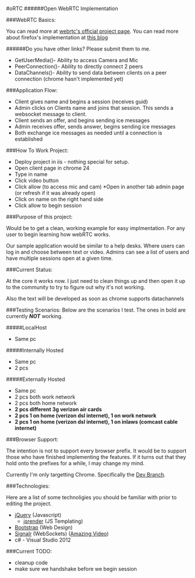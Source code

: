 #oRTC
######Open WebRTC Implementation


###WebRTC Basics:

You can read more at [webrtc's official project page](http://www.webrtc.org/blog). 
You can read more about firefox's implementation at [this blog](http://mozillamediagoddess.org/category/webrtc/)

######Do you have other links? Please submit them to me.

* GetUserMedia()- Ability to access Camera and Mic
* PeerConnection()- Ability to directly connect 2 peers
* DataChannels()- Ability to send data between clients on a peer connection (chrome hasn't implemented yet)

###Application Flow:

* Client gives name and begins a session (receives guid)
* Admin clicks on Clients name and joins that session. This sends a websocket message to client.
* Client sends an offer, and begins sending ice messages
* Admin receives offer, sends answer, begins sending ice messages
* Both exchange ice messages as needed until a connection is established

###How To Work Project:
* Deploy project in iis - nothing special for setup.
* Open client page in chrome 24
 * Type in name
 * Click video button
 * Click allow (to access mic and cam)
*Open in another tab admin page (or refresh if it was already open)
 * Click on name on the right hand side
 * Click allow to begin session

###Purpose of this project:

Would be to get a clean, working example for easy implmentation. For any user to begin learning how webRTC works.

Our sample application would be similar to a help desks. Where users can log in and choose between text or video. Admins can see a list of users and have multiple sessions open at a given time.


###Current Status:

At the core it works now. I just need to clean things up and then open it up to the community to try to figure out why it's not working.

Also the text will be developed as soon as chrome supports datachannels


###Testing Scenarios:
Below are the scenarios I test. The ones in bold are currently **_NOT_** working.

#####LocalHost
* Same pc

#####Internally Hosted
* Same pc
* 2 pcs

#####Externally Hosted
* Same pc
* 2 pcs both work network
* 2 pcs both home network
* **2 pcs different 3g verizon air cards**
* **2 pcs 1 on home (verizon dsl internet), 1 on work network**
* **2 pcs 1 on home (verizon dsl internet), 1 on inlaws (comcast cable internet)**


###Browser Support:

The intention is not to support every browser prefix. It would be to support those who have finished implementing the features. If it turns out that they hold onto the prefixes for a while, I may change my mind.

Currently I'm only targetting Chrome. Specifically the [Dev Branch](http://www.chromium.org/getting-involved/dev-channel).


###Technologies:

Here are a list of some technoligies you should be familiar with prior to editing the project.

* [jQuery](http://jquery.com/) (Javascript)
	* [jsrender](https://github.com/BorisMoore/jsrender) (JS Templating)
* [Bootstrap](http://twitter.github.com/bootstrap/) (Web Design)
* [Signalr](https://github.com/SignalR/SignalR) (WebSockets) ([Amazing Video](http://vimeo.com/43659069))
* c# - Visual Studio 2012


###Current TODO:
* cleanup code
* make sure we handshake before we begin session
